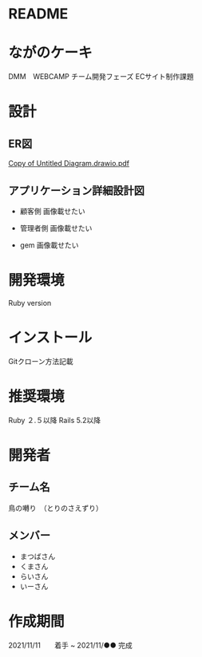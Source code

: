 # README

# ながのケーキ
DMM　WEBCAMP チーム開発フェーズ ECサイト制作課題

# 設計
## ER図
[Copy of Untitled Diagram.drawio.pdf](https://github.com/team-torino-saezuri/torinozaezuri_nagano/files/7578390/Copy.of.Untitled.Diagram.drawio.pdf)

## アプリケーション詳細設計図
* 顧客側
画像載せたい

* 管理者側
画像載せたい

* gem
画像載せたい

# 開発環境
 Ruby version

# インストール
 Gitクローン方法記載

# 推奨環境
Ruby ２.５以降
Rails 5.2以降

# 開発者
## チーム名
鳥の囀り　（とりのさえずり）

## メンバー
* まつばさん
* くまさん
* らいさん
* いーさん

# 作成期間
2021/11/11　　着手 ~ 2021/11/●● 完成
